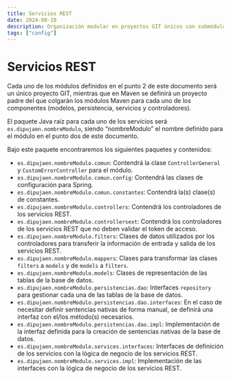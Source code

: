 ```yaml
---
title: Servicios REST
date: 2024-08-10
description: Organización modular en proyectos GIT únicos con submódulos en Maven y una estructura de paquetes raíz es.dipujaen.nombreModulo.
tags: ["config"]
---
```


# Servicios REST

Cada uno de los módulos definidos en el punto 2 de este documento será un único proyecto GIT, mientras que en Maven se definirá un proyecto padre del que colgarán los módulos Maven para cada uno de los componentes (modelos, persistencia, servicios y controladores).

El paquete Java raíz para cada uno de los servicios será `es.dipujaen.nombreModulo`, siendo “nombreModulo” el nombre definido para el módulo en el punto dos de este documento.

Bajo este paquete encontraremos los siguientes paquetes y contenidos:

- `es.dipujaen.nombreModulo.comun`: Contendrá la clase `ControllerGeneral` y `CustomErrorController` para el módulo.
- `es.dipujaen.nombreModulo.comun.config`: Contendrá las clases de configuración para Spring.
- `es.dipujaen.nombreModulo.comun.constantes`: Contendrá la(s) clase(s) de constantes.
- `es.dipujaen.nombreModulo.controllers`: Contendrá los controladores de los servicios REST.
- `es.dipujaen.nombreModulo.controllersext`: Contendrá los controladores de los servicios REST que no deben validar el token de acceso.
- `es.dipujaen.nombreModulo.filters`: Clases de datos utilizados por los controladores para transferir la información de entrada y salida de los servicios REST.
- `es.dipujaen.nombreModulo.mappers`: Clases para transformar las clases `filters` a `models` y de `models` a `filters`.
- `es.dipujaen.nombreModulo.models`: Clases de representación de las tablas de la base de datos.
- `es.dipujaen.nombreModulo.persistencias.dao`: Interfaces `repository` para gestionar cada una de las tablas de la base de datos.
- `es.dipujaen.nombreModulo.persistencias.dao.interfaces`: En el caso de necesitar definir sentencias nativas de forma manual, se definirá una interfaz con el/los método(s) necesarios.
- `es.dipujaen.nombreModulo.persistencias.dao.impl`: Implementación de la interfaz definida para la creación de sentencias nativas de la base de datos.
- `es.dipujaen.nombreModulo.services.interfaces`: Interfaces de definición de los servicios con la lógica de negocio de los servicios REST.
- `es.dipujaen.nombreModulo.services.impl`: Implementación de las interfaces con la lógica de negocio de los servicios REST.
